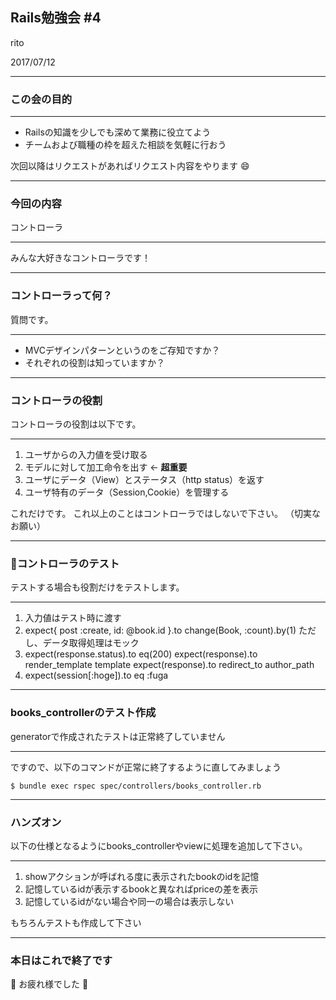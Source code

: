 ## Rails勉強会 #4

rito

2017/07/12

---

### この会の目的
- - -
- Railsの知識を少しでも深めて業務に役立てよう
- チームおよび職種の枠を超えた相談を気軽に行おう

次回以降はリクエストがあればリクエスト内容をやります :smile:

---

### 今回の内容
コントローラ
- - -
みんな大好きなコントローラです！

---
### コントローラって何？
質問です。
- - -
- MVCデザインパターンというのをご存知ですか？
- それぞれの役割は知っていますか？

---
### コントローラの役割
コントローラの役割は以下です。
- - -
1. ユーザからの入力値を受け取る
2. モデルに対して加工命令を出す ← **超重要**
3. ユーザにデータ（View）とステータス（http status）を返す
4. ユーザ特有のデータ（Session,Cookie）を管理する

これだけです。
これ以上のことはコントローラではしないで下さい。
（切実なお願い）

---
### コントローラのテスト
テストする場合も役割だけをテストします。
- - -
1. 入力値はテスト時に渡す
2. expect{ post :create, id: @book.id }.to change(Book, :count).by(1)
  ただし、データ取得処理はモック
3. expect(response.status).to eq(200)
  expect(response).to render_template template
  expect(response).to redirect_to author_path
4. expect(session[:hoge]).to eq :fuga

---
### books_controllerのテスト作成
generatorで作成されたテストは正常終了していません
- - -
ですので、以下のコマンドが正常に終了するように直してみましょう
```shell
$ bundle exec rspec spec/controllers/books_controller.rb
```

---
### ハンズオン
以下の仕様となるようにbooks_controllerやviewに処理を追加して下さい。
- - -
1. showアクションが呼ばれる度に表示されたbookのidを記憶
2. 記憶しているidが表示するbookと異なればpriceの差を表示
3. 記憶しているidがない場合や同一の場合は表示しない

もちろんテストも作成して下さい

---
### 本日はこれで終了です
 :clap: お疲れ様でした :clap:
